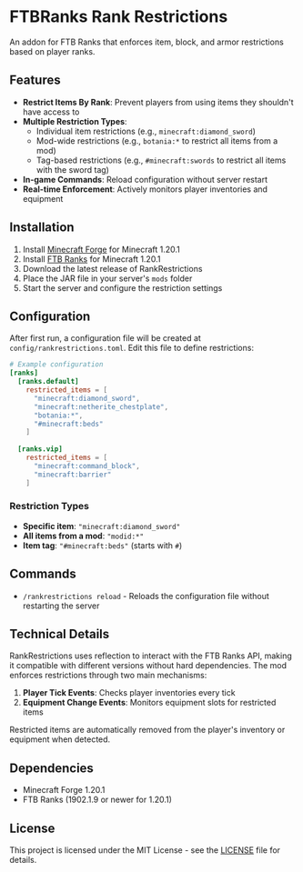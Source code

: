 # FTBRanks Rank Restrictions

An addon for FTB Ranks that enforces item, block, and armor restrictions based on player ranks.

## Features

- **Restrict Items By Rank**: Prevent players from using items they shouldn't have access to
- **Multiple Restriction Types**:
  - Individual item restrictions (e.g., `minecraft:diamond_sword`)
  - Mod-wide restrictions (e.g., `botania:*` to restrict all items from a mod)
  - Tag-based restrictions (e.g., `#minecraft:swords` to restrict all items with the sword tag)
- **In-game Commands**: Reload configuration without server restart
- **Real-time Enforcement**: Actively monitors player inventories and equipment

## Installation

1. Install [Minecraft Forge](https://files.minecraftforge.net/) for Minecraft 1.20.1
2. Install [FTB Ranks](https://www.curseforge.com/minecraft/mc-mods/ftb-ranks-forge) for Minecraft 1.20.1
3. Download the latest release of RankRestrictions
4. Place the JAR file in your server's `mods` folder
5. Start the server and configure the restriction settings

## Configuration

After first run, a configuration file will be created at `config/rankrestrictions.toml`. Edit this file to define restrictions:

```toml
# Example configuration
[ranks]
  [ranks.default]
    restricted_items = [
      "minecraft:diamond_sword",
      "minecraft:netherite_chestplate",
      "botania:*",
      "#minecraft:beds"
    ]
  
  [ranks.vip]
    restricted_items = [
      "minecraft:command_block",
      "minecraft:barrier"
    ]
```

### Restriction Types

- **Specific item**: `"minecraft:diamond_sword"`
- **All items from a mod**: `"modid:*"`
- **Item tag**: `"#minecraft:beds"` (starts with `#`)

## Commands

- `/rankrestrictions reload` - Reloads the configuration file without restarting the server

## Technical Details

RankRestrictions uses reflection to interact with the FTB Ranks API, making it compatible with different versions without hard dependencies. The mod enforces restrictions through two main mechanisms:

1. **Player Tick Events**: Checks player inventories every tick
2. **Equipment Change Events**: Monitors equipment slots for restricted items

Restricted items are automatically removed from the player's inventory or equipment when detected.

## Dependencies

- Minecraft Forge 1.20.1
- FTB Ranks (1902.1.9 or newer for 1.20.1)

## License

This project is licensed under the MIT License - see the [LICENSE](LICENSE) file for details.
